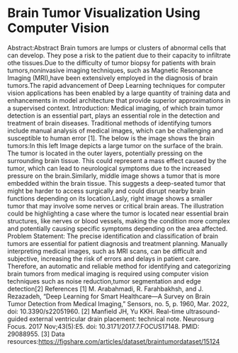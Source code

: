 # Brain Tumor Visualization Using Computer Vision
Abstract:Abstract Brain tumors are lumps or clusters of abnormal cells that can develop. They pose a risk to the patient due to their capacity to infiltrate othe tissues.Due to the difficulty of tumor biopsy for patients with brain tumors,noninvasive imaging techniques, such as Magnetic Resonance Imaging (MRI),have been extensively employed in the diagnosis of brain tumors.The rapid advancement of Deep Learning techniques for computer vision applications has been enabled by a large quantity of training data and enhancements in model architecture that provide superior approximations in a supervised context.
Introduction: Medical imaging, of which brain tumor detection is an essential part, plays an essential role in the detection and treatment of brain diseases. Traditional methods of identifying tumors include manual analysis of medical images, which can be challenging and susceptible to human error [1]. The below is the image shows the brain tumors:In this left Image depicts a large tumor on the surface of the brain. The tumor is located in the outer layers, potentially pressing on the surrounding brain tissue. This could represent a mass effect caused by the tumor, which can lead to neurological symptoms due to the increased pressure on the brain.Similarly, middle image shows a tumor that is more embedded within the brain tissue. This suggests a deep-seated tumor that might be harder to access surgically and could disrupt nearby brain functions depending on its location.Lasly, right image shows a smaller tumor that may involve some nerves or critical brain areas. The illustration could be highlighting a case where the tumor is located near essential brain structures, like nerves or blood vessels, making the condition more complex and potentially causing specific symptoms depending on the area affected.
Problem Statement: The precise identification and classification of brain tumors are essential for patient diagnosis and treatment planning. Manually interpreting medical images, such as MRI scans, can be difficult and subjective, increasing the risk of errors and delays in patient care. Therefore, an automatic and reliable method for identifying and categorizing brain tumors from medical imaging is required using computer vision techniques such as noise reduction,tumor segmentation and edge detection[2]
References
[1] M. Arabahmadi, R. Farahbakhsh, and J. Rezazadeh, “Deep Learning for
Smart Healthcare—A Survey on Brain Tumor Detection from Medical Imaging,”
Sensors, no. 5, p. 1960, Mar. 2022, doi: 10.3390/s22051960.
[2] Manfield JH, Yu KKH. Real-time ultrasound-guided external ventricular
drain placement: technical note. Neurosurg Focus. 2017 Nov;43(5):E5. doi:
10.3171/2017.7.FOCUS17148. PMID: 29088955.
[3] Data resources:https://figshare.com/articles/dataset/braintumordataset/15124
